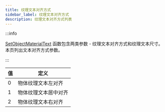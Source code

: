 ```yaml
---
title: 纹理文本对齐方式
sidebar_label: 纹理文本对齐方式
description: 纹理文本对齐方式列表
---
```


:::info

[SetObjectMaterialText](../functions/SetObjectMaterialText) 函数包含两类参数 - 纹理文本对齐方式和纹理文本尺寸。本页列出文本对齐方式参数。

:::

| 值  | 定义                 |
| --- | -------------------- |
| 0   | 物体纹理文本左对齐   |
| 1   | 物体纹理文本居中对齐 |
| 2   | 物体纹理文本右对齐   |

